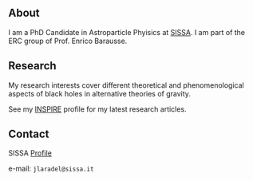 ## About

I am a PhD Candidate in Astroparticle Phyisics at [SISSA](https://www.sissa.it/). I am part of the ERC group of Prof. Enrico Barausse.

## Research

My research interests cover different theoretical and phenomenological aspects of black holes in alternative theories of gravity.

See my [INSPIRE](https://inspirehep.net/authors/1926104) profile for my latest research articles.

## Contact

SISSA [Profile](https://www.sissa.it/app/members.php?ID=8902)

e-mail: `jlaradel@sissa.it`

